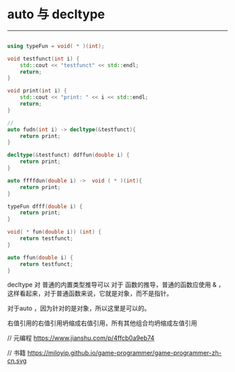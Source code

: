 # auto 与 decltype
---
```C++

using typeFun = void( * )(int);

void testfunct(int i) {
	std::cout << "testfunct" << std::endl;
	return;
}

void print(int i) {
	std::cout << "print: " << i << std::endl;
	return;
}

//
auto fudn(int i) -> decltype(&testfunct){
	return print;
}

decltype(&testfunct) ddffun(double i) {
	return print;
}

auto ffffdun(double i) ->  void ( * )(int){
	return print;
}

typeFun dfff(double i) {
	return print;
}

void( * fun(double i)) (int) {
	return testfunct;
}

auto ffun(double i) {
	return testfunct;
}


```

decltype 对 普通的内置类型推导可以
对于 函数的推导，普通的函数应使用 & ，这样看起来，对于普通函数来说，它就是对象，而不是指针。

对于auto ，因为针对的是对象，所以这里是可以的。

右值引用的右值引用坍缩成右值引用，所有其他组合均坍缩成左值引用

// 元编程
https://www.jianshu.com/p/4ffcb0a9eb74

// 书籍
https://miloyip.github.io/game-programmer/game-programmer-zh-cn.svg
